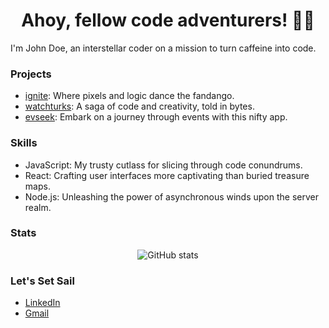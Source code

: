 <h1 align="center">Ahoy, fellow code adventurers! 🏴‍☠️</h1>

I'm John Doe, an interstellar coder on a mission to turn caffeine into code.

### Projects

- [ignite](https://ignitestartup.pk/): Where pixels and logic dance the fandango.
- [watchturks](http://lts.watchturks.tv/): A saga of code and creativity, told in bytes.
- [evseek](https://evseek.vercel.app/): Embark on a journey through events with this nifty app.

### Skills

- JavaScript: My trusty cutlass for slicing through code conundrums.
- React: Crafting user interfaces more captivating than buried treasure maps.
- Node.js: Unleashing the power of asynchronous winds upon the server realm.

### Stats

<p align="center">
  <img src="https://github-readme-stats.vercel.app/api?username=john-doe&show_icons=true&count_private=true&hide=stars" alt="GitHub stats">
</p>

### Let's Set Sail

- [LinkedIn](https://www.linkedin.com/in/muhammad-israr-khan-558300199/)
- [Gmail](israruetp@gmail.com)
